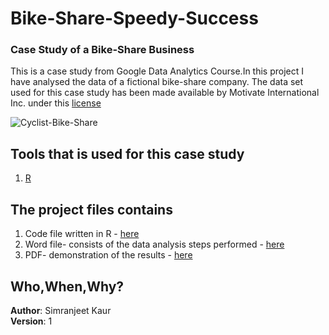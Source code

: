 # Bike-Share-Speedy-Success
### Case Study of a Bike-Share Business
This is a case study from Google Data Analytics Course.In this project I have analysed the data of a fictional bike-share company.
The data set used for this case study has been made available by Motivate International Inc. under this 
[license](https://ride.divvybikes.com/data-license-agreement)

![Cyclist-Bike-Share](Bike-Share-Speedy-Success/logo.png)
## Tools that is used for this case study
1. [R](https://www.kaggle.com/code/simrankaur21/case-study-how-does-a-bike-share-navigate-speedy)

## The project files contains
1. Code file written in R - [here](Bike-Share-Speedy-Success/code.ipynb)
2. Word file- consists of the data analysis steps performed - [here](Bike-Share-Speedy-Success/log.docx)
3. PDF- demonstration of the results - [here](Bike-Share-Speedy-Success/results.pdf)

## Who,When,Why?
**Author**: Simranjeet Kaur<br>
**Version**: 1
